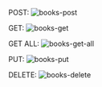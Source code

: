 POST:
![books-post](https://github.com/user-attachments/assets/21c597dd-202a-4195-b2e9-2a657a600907)

GET:
![books-get](https://github.com/user-attachments/assets/6d76ad6c-f367-4d7a-b2c7-05ec824b0a7f)

GET ALL:
![books-get-all](https://github.com/user-attachments/assets/3f436bf2-a02e-4aa5-87ab-7bba4cda14de)

PUT:
![books-put](https://github.com/user-attachments/assets/dea2d5f4-4cbc-49cb-9d91-0ddf62670fe2)

DELETE:
![books-delete](https://github.com/user-attachments/assets/97044ad6-134e-4d0e-9683-dbd9dfeccc3b)
